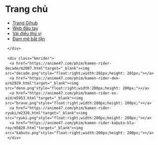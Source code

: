 <!DOCTYPE html>
<html>
<head>
<title>Web Non the hand.</title>
<link rel="stylesheet" href="webnonhand.css">
</head>
 <body>
     <div class="contaiter">
        <h1>Trang chủ</h1>
     </div>
     <div class="main">
        <ul>
           <li><a href="https://github.com/NguyenMinhTuan1208"target="_blank">Trang Gihub</a></li>
           <li><a href="https://nguyenminhtuan1208.github.io/"target="_blank">Web đầu tay</a></li>
           <li><a href="https://nguyenminhtuan1208.github.io/lichtrinh.html"target="_blank">Vài điều thú vị</a></li>
           <li><a href="https://nguyenminhtuan1208.github.io/madeinheaven.html"target="_blank">Đam mê bất tận</a></li>
        </ul>
        
     </div>
    
     <div class="kmrider">
      <a href="https://anime47.com/phim/kamen-rider-decade/m2087.html"target="_blank"><img src="decade.png"style="float:right;width:201px;height: 201px;"></a>
      <a href="https://anime47.com/phim/kamen-rider-den-o/m2929.html"target="_blank"><img src="deno.png"style="float:right;width:200px;height: 200px;"></a>
      <a href="https://anime47.com/phim/kamen-rider-ex-aid/m5953.html"target="_blank"><img src="brave.png"style="float:right;width:200px;height: 200px;"></a>
      <a href="https://anime47.com/phim/kamen-rider-ryuki/m2320.html"target="_blank"><img src="ryuki.png"style="float:right;width:200px;height: 200px;"></a>
      <a href="https://anime47.com/phim/kamen-rider-kabuto-blu-ray/m5820.html"target="_blank"><img src="kabuto.png"style="float:right;width:200px;height: 200px;"></a>
     </div>


 </body>

</html>
